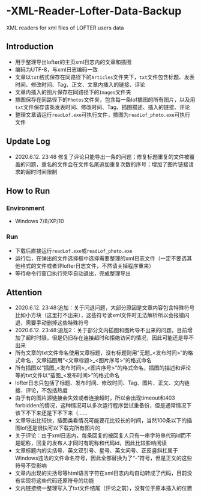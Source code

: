 # -XML-Reader-Lofter-Data-Backup
XML readers for xml files of LOFTER users data
## Introduction

- 用于整理导出lofter的主页xml日志内的文章和插图
- 编码为UTF-8，与xml日志编码一致
- 文章以`txt`格式保存在同路径下的`Articles`文件夹下，`txt`文件包含标题、发表时间、修改时间、Tag、正文、文章内插入的链接、评论
- 文章内插入的图片保存在同路径下的`Images`文件夹
- 插图保存在同路径下的`Photos`文件夹，包含每一条lof插图的所有图片，以及用`txt`文件保存该条发表时间、修改时间、Tag、插图描述、插入的链接、评论
- 整理文章请运行`readLof.exe`可执行文件，插图为`readLof_photo.exe`可执行文件

## Update Log
- 2020.6.12. 23:48  修复了评论只能导出一条的问题；修复标题重复的文件被覆盖的问题，重名的文件会在文件名尾追加重复次数的序号；增加了图片链接请求的超时时间限制

## How to Run

### Environment
- Windows 7/8/XP/10

### Run
- 下载后直接运行`readLof.exe`或`readLof_photo.exe`
- 运行后，在弹出的文件选择框中选择需要整理的xml日志文件（一定不要选其他格式的文件或者非lofter日志文件，不然请关掉程序重来）
- 等待命令行窗口执行完毕自动退出，完成整理导出


## Attention

- 2020.6.12. 23:48:追加：关于闪退问题，大部分原因是文章内容包含特殊符号比如小方块（这里打不出来），这些符号读xml文件时无法解析所以会报错闪退，需要手动删掉这些特殊符号
- 2020.6.12. 23:48:追加2：关于部分文内插图和图片导不出来的问题，目前增加了超时时限，但是仍旧存在连接超时和拒绝访问的情况，因此可能还是导不出来
- 所有文章的txt文件命名使用文章标题，没有标题则用“无题\_<发布时间>”的格式命名，文章插图用“<文章标题>\_<图片序号>”的格式命名
- 所有插图以“插图_<发布时间>\_<图片序号>”的格式命名，插图的描述和评论等的txt文件以“插图\_<发布时间>”的格式命名
- lofter日志只包括了标题、发布时间、修改时间、Tag、图片、正文、文内链接、评论，不包括热度
- 由于有的图片源链接会失效或者连接超时，所以会出现timeout和403 forbidden的情况，这种情况可以多次运行程序尝试重备份，但是通常情况下该下不下来还是下不下来（……
- 文章导出比较快，插图类看情况可能要花比较长的时间，当然100条以下的插图lof还是很快可以下载完所有图片的
- 关于评论：由于xml日志内，每条回复的被回复人只有一串字符串代码id而不是昵称，回复的发布人才同时有昵称和代码id，因此比较影响阅读
- 文章标题内的尖括号、英文双引号、星号、英文问号、正反竖斜杠属于Windows违法的文件命名符号，因此全部替换为了“-”符号，但是正文的这些符号不受影响
- 文章内出现的尖括号等html语言字符在xml日志内均自动转成了代码，目前没有实现将这些代码还原符号的功能
- 文内链接统一整理写入了txt文件结尾（评论之前），没有位于原本插入的位置
